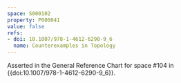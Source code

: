 ```yaml
---
space: S000102
property: P000041
value: false
refs:
- doi: 10.1007/978-1-4612-6290-9_6
  name: Counterexamples in Topology
---
```


Asserted in the General Reference Chart for space #104 in
{{doi:10.1007/978-1-4612-6290-9_6}}.
